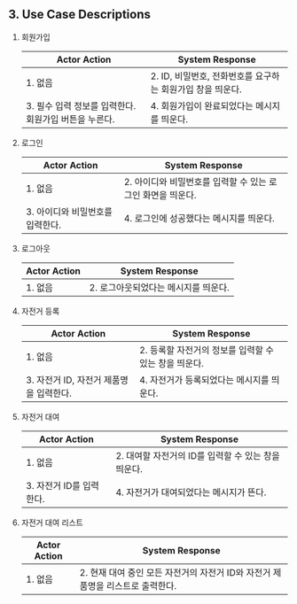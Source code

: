 ## 3. Use Case Descriptions

1. 회원가입
    
    
    | Actor Action | System Response |
    | --- | --- |
    | 1. 없음 | 2. ID, 비밀번호, 전화번호를 요구하는 회원가입 창을 띄운다. |
    | 3. 필수 입력 정보를 입력한다. 회원가입 버튼을 누른다. | 4. 회원가입이 완료되었다는 메시지를 띄운다. |
2. 로그인
    
    
    | Actor Action | System Response |
    | --- | --- |
    | 1. 없음 | 2. 아이디와 비밀번호를 입력할 수 있는 로그인 화면을 띄운다. |
    | 3. 아이디와 비밀번호를 입력한다. | 4. 로그인에 성공했다는 메시지를 띄운다. |
3. 로그아웃
    
    
    | Actor Action | System Response |
    | --- | --- |
    | 1. 없음 | 2. 로그아웃되었다는 메시지를 띄운다. |
4. 자전거 등록
    
    
    | Actor Action | System Response |
    | --- | --- |
    | 1. 없음 | 2. 등록할 자전거의 정보를 입력할 수 있는 창을 띄운다. |
    | 3. 자전거 ID, 자전거 제품명을 입력한다. | 4. 자전거가 등록되었다는 메시지를 띄운다. |
5. 자전거 대여
    
    
    | Actor Action | System Response |
    | --- | --- |
    | 1. 없음 | 2. 대여할 자전거의 ID를 입력할 수 있는 창을 띄운다. |
    | 3. 자전거 ID를 입력한다. | 4. 자전거가 대여되었다는 메시지가 뜬다. |
6. 자전거 대여 리스트
    
    
    | Actor Action | System Response |
    | --- | --- |
    | 1. 없음 | 2. 현재 대여 중인 모든 자전거의 자전거 ID와 자전거 제품명을 리스트로 출력한다. |
